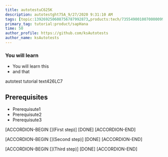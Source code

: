 ```yaml
---
title: autotestuC625K
description: autotestght75A_9/27/2020 9:31:10 AM
tags: [topic:139269250608756787992873,products:tech/73554900100700000996,tutorial:experience/advanced]
primary_tag: tutorial:product/sapHana
time: 50
author_profile: https://github.com/ksAutotests
author_name: ksAutotests
---
```

### You will learn
- You will learn this
- and that

autotest tutorial text426LC7

## Prerequisites
- Prerequisute1
- Prerequisute2
- Prerequisute3

[ACCORDION-BEGIN [](First step)]
[DONE]
[ACCORDION-END]

[ACCORDION-BEGIN [](Second step)]
[DONE]
[ACCORDION-END]

[ACCORDION-BEGIN [](Third step)]
[DONE]
[ACCORDION-END]

